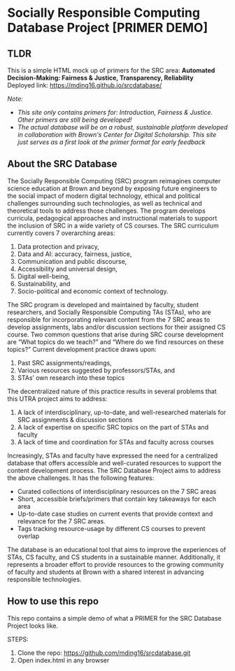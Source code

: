 # Socially Responsible Computing Database Project [PRIMER DEMO]
## TLDR
This is a simple HTML mock up of primers for the SRC area: **Automated Decision-Making: Fairness & Justice, Transparency, Reliability**<br>
Deployed link: https://mding16.github.io/srcdatabase/

_Note:_ 
- _This site only contains primers for: Introduction, Fairness & Justice. Other primers are still being developed!_
- _The actual database will be on a robust, sustainable platform developed in collaboration with Brown's Center for Digital Scholarship. This site just serves as a first look at the primer format for early feedback_

## About the SRC Database
The Socially Responsible Computing (SRC) program reimagines computer science education at Brown and beyond by exposing future engineers to the social impact of modern digital technology, ethical and political challenges surrounding such technologies, as well as technical and theoretical tools to address those challenges. The program develops curricula, pedagogical approaches and instructional materials to support the inclusion of SRC in a wide variety of CS courses. The SRC curriculum currently covers 7 overarching areas: 

1) Data protection and privacy,
2) Data and AI: accuracy, fairness, justice,
3) Communication and public discourse,
4) Accessibility and universal design,
5) Digital well-being,
6) Sustainability, and
7) Socio-political and economic context of technology.

The SRC program is developed and maintained by faculty, student researchers, and Socially Responsible Computing TAs (STAs), who are responsible for incorporating relevant content from the 7 SRC areas to develop assignments, labs and/or discussion sections for their assigned CS course. Two common questions that arise during SRC course development are “What topics do we teach?” and “Where do we find resources on these topics?” Current development practice draws upon: 

1. Past SRC assignments/readings,
2. Various resources suggested by professors/STAs, and
3. STAs’ own research into these topics

The decentralized nature of this practice results in several problems that this UTRA project aims to address:
1. A lack of interdisciplinary, up-to-date, and well-researched materials for SRC assignments & discussion sections
2. A lack of expertise on specific SRC topics on the part of STAs and faculty
3. A lack of time and coordination for STAs and faculty across courses

Increasingly, STAs and faculty have expressed the need for a centralized database that offers accessible and well-curated resources to support the content development process. 
The SRC Database Project aims to address the above challenges. It has the following features:
- Curated collections of interdisciplinary resources on the 7 SRC areas
- Short, accessible briefs/primers that contain key takeaways for each area
- Up-to-date case studies on current events that provide context and relevance for the 7 SRC areas.
- Tags tracking resource-usage by different CS courses to prevent overlap

The database is an educational tool that aims to improve the experiences of STAs, CS faculty, and CS students in a sustainable manner. Additionally, it represents a broader effort to provide resources to the growing community of faculty and students at Brown with a shared interest in advancing responsible technologies. 

## How to use this repo 
This repo contains a simple demo of what a PRIMER for the SRC Database Project looks like. 

STEPS:
1. Clone the repo: https://github.com/mding16/srcdatabase.git
2. Open index.html in any browser 
